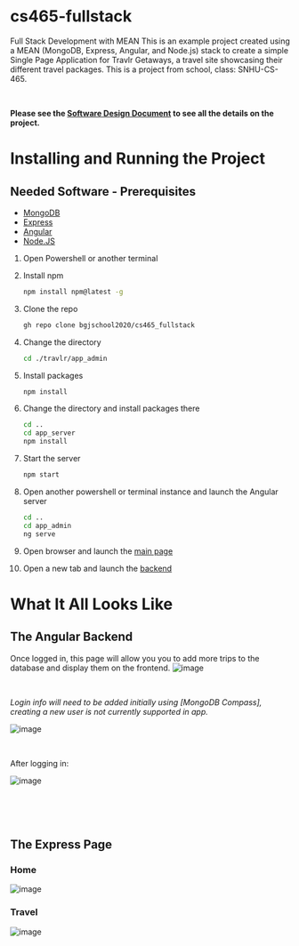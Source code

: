 # cs465-fullstack
Full Stack Development with MEAN
This is an example project created using a MEAN (MongoDB, Express, Angular, and Node.js) stack to create a simple Single Page Application for Travlr Getaways, a travel site showcasing their different travel packages. 
This is a project from school, class: SNHU-CS-465.

<br>

**Please see the [Software Design Document](https://github.com/bgjschool2020/cs465-fullstack/blob/main/CS%20465%20Software%20Design%20Document.pdf) to see all the details on the project.** 


# Installing and Running the Project
## Needed Software - Prerequisites
- [MongoDB](https://mongodb.com/)
- [Express](https://expressjs.com/)
- [Angular](https://angular.io/)
- [Node.JS](https://nodejs.org/en/)
  
1. Open Powershell or another terminal

2. Install npm
   ```sh
   npm install npm@latest -g
   ```
   
3. Clone the repo
   ```sh
   gh repo clone bgjschool2020/cs465_fullstack
   ```
   
4. Change the directory
   ```sh
   cd ./travlr/app_admin
   ```
   
5. Install packages
   ```sh
   npm install
   ```
   
6. Change the directory and install packages there
   ```sh
   cd ..
   cd app_server
   npm install
   ```
   
7. Start the server
   ```sh
   npm start
   ```

8. Open another powershell or terminal instance and launch the Angular server
   ```sh
   cd ..
   cd app_admin
   ng serve
   ```
   
9. Open browser and launch the [main page](http://localhost:3002/)
10. Open a new tab and launch the [backend](http://localhost:4200/)


# What It All Looks Like
## The Angular Backend
Once logged in, this page will allow you you to add more trips to the database and display them on the frontend.
![image](https://github.com/user-attachments/assets/c9edfd0d-21e9-45fb-a1b0-4f4f8bf0702d)

<br>

*Login info will need to be added initially using [MongoDB Compass], creating a new user is not currently supported in app.*

![image](https://github.com/user-attachments/assets/3811ba02-52d4-4f31-ab08-83de1be710c7)

<br>

After logging in:

![image](https://github.com/user-attachments/assets/f3532307-6d62-476b-9dcd-4ff6e758d24e)

<br><br><br>

## The Express Page
### Home
![image](https://github.com/user-attachments/assets/31137bb7-3190-4ec4-b488-b4f588b761d0)

### Travel
![image](https://github.com/user-attachments/assets/10dc08f2-982e-460e-958b-d47f0cd95ad8)

 





   
   
